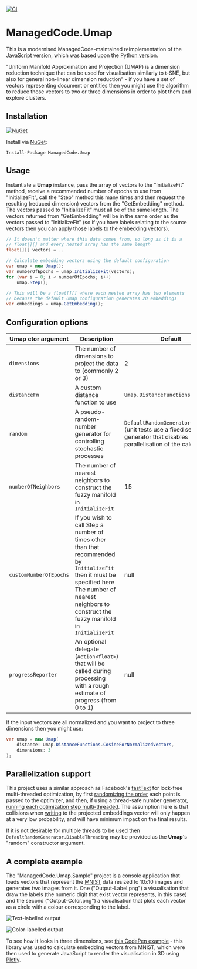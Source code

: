 [![CI](https://github.com/managedcode/umap/actions/workflows/ci.yml/badge.svg)](https://github.com/managedcode/umap/actions/workflows/ci.yml)

# ManagedCode.Umap

This is a modernised ManagedCode-maintained reimplementation of the [JavaScript version](https://github.com/PAIR-code/umap-js), which was based upon the [Python version](https://github.com/lmcinnes/umap).

"Uniform Manifold Approximation and Projection (UMAP) is a dimension reduction technique that can be used for visualisation similarly to t-SNE, but also for general non-linear dimension reduction" - if you have a set of vectors representing document or entities then you might use the algorithm to reduce those vectors to two or three dimensions in order to plot them and explore clusters.

## Installation

[![NuGet](https://img.shields.io/nuget/v/ManagedCode.Umap.svg?maxAge=0&colorB=brightgreen)](https://www.nuget.org/packages/ManagedCode.Umap)

Install via [NuGet](https://www.nuget.org/packages/ManagedCode.Umap):

```
Install-Package ManagedCode.Umap
```

## Usage

Instantiate a **Umap** instance, pass the array of vectors to the "InitializeFit" method, receive a recommended number of epochs to use from "InitializeFit", call the "Step" method this many times and then request the resulting (reduced dimension) vectors from the "GetEmbedding" method. The vectors passed to "InitializeFit" must all be of the same length. The vectors returned from "GetEmbedding" will be in the same order as the vectors passed to "InitializeFit" (so if you have labels relating to the source vectors then you can apply those labels to the embedding vectors).

```csharp
// It doesn't matter where this data comes from, so long as it is a
// float[][] and every nested array has the same length
float[][] vectors = ..

// Calculate embedding vectors using the default configuration
var umap = new Umap();
var numberOfEpochs = umap.InitializeFit(vectors);
for (var i = 0; i < numberOfEpochs; i++)
    umap.Step();

// This will be a float[][] where each nested array has two elements
// because the default Umap configuration generates 2D embeddings
var embeddings = umap.GetEmbedding();
```

## Configuration options

| Umap ctor argument | Description | Default |
| - | - | - |
| `dimensions` | The number of dimensions to project the data to (commonly 2 or 3) | 2 
| `distanceFn` | A custom distance function to use | `Umap.DistanceFunctions.Cosine` |
| `random` | A pseudo-random-number generator for controlling stochastic processes | `DefaultRandomGenerator.Instance` (unit tests use a fixed seed generator that disables parallelisation of the calculation |
| `numberOfNeighbors` | The number of nearest neighbors to construct the fuzzy manifold in `InitializeFit` | 15 |
| `customNumberOfEpochs` | If you wish to call Step a number of times other than that recommended by `InitializeFit` then it must be specified here The number of nearest neighbors to construct the fuzzy manifold in `InitializeFit` | null |
| `progressReporter` | An optional delegate (`Action<float>`) that will be called during processing with a rough estimate of progress (from 0 to 1) | null |

If the input vectors are all normalized and you want to project to three dimensions then you might use:

```csharp
var umap = new Umap(
    distance: Umap.DistanceFunctions.CosineForNormalizedVectors,
    dimensions: 3
);
```
## Parallelization support

This project uses a similar approach as Facebook's [fastText](https://github.com/facebookresearch/fastText) for lock-free multi-threaded optimization, by first [randomizing the order](https://github.com/managedcode/umap/blob/main/ManagedCode.Umap/Umap.cs#L291) each point is passed to the optimizer, and then, if using a thread-safe number generator, [running each optimization step multi-threaded](https://github.com/managedcode/umap/blob/main/ManagedCode.Umap/Umap.cs#L403). The assumption here is that collisions when [writing](https://github.com/managedcode/umap/blob/main/ManagedCode.Umap/Umap.cs#L424) to the projected embeddings vector will only happen at a very low probability, and will have minimum impact on the final results.

If it is not desirable for multiple threads to be used then `DefaultRandomGenerator.DisableThreading` may be provided as the **Umap**'s "random" constructor argument.

## A complete example

The "ManagedCode.Umap.Sample" project is a console application that loads vectors that represent the [MNIST](http://yann.lecun.com/exdb/mnist/) data resized to 10x10 images and generates two images from it. One ("Output-Label.png") a visualisation that draw the labels (the numeric digit that exist vector represents, in this case) and the second ("Output-Color.png") a visualisation that plots each vector as a circle with a colour corresponding to the label.

![Text-labelled output](Output-Label.png)

![Color-labelled output](Output-Color.png)

To see how it looks in three dimensions, see [this CodePen example](https://codepen.io/anon/pen/XLamda) - this library was used to calculate embedding vectors from MNIST, which were then used to generate JavaScript to render the visualisation in 3D using [Plotly](https://plot.ly/javascript/).
